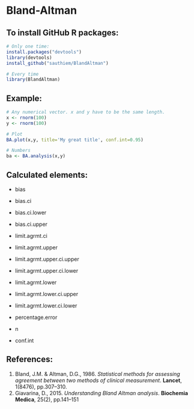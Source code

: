 # Bland-Altman

## To install GitHub R packages:

```R
# Only one time:
install.packages("devtools")
library(devtools)
install_github("sauthiem/BlandAltman")

# Every time
library(BlandAltman)
```


## Example:

```R
# Any numerical vector. x and y have to be the same length.
x <- rnorm(100)
y <- rnorm(100)

# Plot
BA.plot(x,y, title='My great title', conf.int=0.95)

# Numbers
ba <- BA.analysis(x,y)
```

## Calculated elements:

- bias
- bias.ci
- bias.ci.lower
- bias.ci.upper
- limit.agrmt.ci

- limit.agrmt.upper
- limit.agrmt.upper.ci.upper
- limit.agrmt.upper.ci.lower

- limit.agrmt.lower
- limit.agrmt.lower.ci.upper
- limit.agrmt.lower.ci.lower

- percentage.error
- n
- conf.int


## References:

1) Bland, J.M. & Altman, D.G., 1986. *Statistical methods for assessing agreement between two methods of clinical measurement*. **Lancet**, 1(8476), pp.307–310.
2) Giavarina, D., 2015. *Understanding Bland Altman analysis*. **Biochemia Medica**, 25(2), pp.141–151
